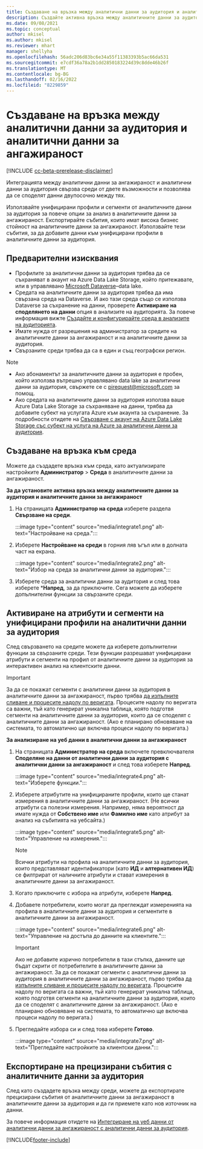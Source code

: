 ```yaml
---
title: Създаване на връзка между аналитични данни за аудитория и аналитични данни за ангажираност
description: Създайте активна връзка между аналитичните данни за аудитория и аналитичните данни за ангажираност, за да активирате двупосочно споделяне на данни.
ms.date: 09/08/2021
ms.topic: conceptual
author: mkisel
ms.author: mkisel
ms.reviewer: mhart
manager: shellyha
ms.openlocfilehash: 56adc206d83bc6e34a55f11383393b5ac66da531
ms.sourcegitcommit: e7cdf36a78a2b1dd2850183224d39c8dde46b26f
ms.translationtype: MT
ms.contentlocale: bg-BG
ms.lasthandoff: 02/16/2022
ms.locfileid: "8229859"
---
```

# <a name="create-a-link-between-audience-insights-and-engagement-insights"></a>Създаване на връзка между аналитични данни за аудитория и аналитични данни за ангажираност

[!INCLUDE [cc-beta-prerelease-disclaimer](includes/cc-beta-prerelease-disclaimer.md)]

Интеграцията между аналитични данни за ангажираност и аналитични данни за аудитория свързва среди от двете възможности и позволява да се споделят данни двупосочно между тях.

Използвайте унифицирани профили и сегменти от аналитичните данни за аудитория за повече опции за анализ в аналитичните данни за ангажираност. Експортирайте събития, които имат висока бизнес стойност на аналитичните данни за ангажираност. Използвайте тези събития, за да добавите данни към унифицирани профили в аналитичните данни за аудитория.

## <a name="prerequisites"></a>Предварителни изисквания

- Профилите за аналитични данни за аудитория трябва да се съхраняват в акаунт на Azure Data Lake Storage, който притежавате, или в управлявано [Microsoft Dataverse](/powerapps/maker/data-platform/data-platform-intro)&ndash;data lake. 
- Средата на аналитичните данни за аудитория трябва да има свързана среда на Dataverse. И ако тази среда също се използва Dataverse за съхранение на данни, проверете **Активиране на споделянето на данни** опция в анализите на аудиторията. За повече информация вижте [Създайте и конфигурирайте среда в анализите на аудиторията](../audience-insights/create-environment.md).
- Имате нужда от разрешения на администратор за средите на аналитичните данни за ангажираност и на аналитичните данни за аудитория.
- Свързаните среди трябва да са в един и същ географски регион.

> [!NOTE]
> - Ако абонаментът за аналитичните данни за аудитория е пробен, който използва вътрешно управлявано data lake за аналитични данни за аудитория, свържете се с [pirequest@microsoft.com](mailto:pirequest@microsoft.com) за помощ. 
> - Ако средата на аналитичните данни за аудитория използва ваше Azure Data Lake Storage за съхраняване на данни, трябва да добавите субект на услугата Azure към акаунта за съхранение. За подробности отидете на [Свързване с акаунт на Azure Data Lake Storage със субект на услуга на Azure за аналитични данни за аудитория](../audience-insights/connect-service-principal.md). 


## <a name="create-an-environment-link"></a>Създаване на връзка към среда

Можете да създадете връзка към среда, като актуализирате настройките **Администратор** > **Среда** в аналитичните данни за ангажираност.

**За да установите активна връзка между аналитичните данни за аудитория и аналитичните данни за ангажираност**

1. На страницата **Администратор на среда** изберете раздела **Свързване на среди**.

    :::image type="content" source="media/integrate1.png" alt-text="Настройване на среда.":::

1. Изберете **Настройване на среди** в горния ляв ъгъл или в долната част на екрана.

     :::image type="content" source="media/integrate2.png" alt-text="Избор на среда за аналитични данни за аудитория.":::

1. Изберете среда за аналитични данни за аудитория и след това изберете ***Напред**, за да приключите. Сега можете да изберете допълнителни функции за свързаните среди.
 
## <a name="enable-audience-insights-unified-profiles-attributes-and-segments"></a>Активиране на атрибути и сегменти на унифицирани профили на аналитични данни за аудитория

След свързването на средите можете да изберете допълнителни функции за свързаните среди. Тези функции разрешават унифицирани атрибути и сегменти на профил от аналитичните данни за аудитория за интерактивен анализ на клиентските данни.

> [!IMPORTANT]
> За да се покажат сегменти с аналитични данни за аудитория в аналитичните данни за ангажираност, първо трябва [да изпълните сливане и процесите надолу по веригата](../audience-insights/merge-entities.md). Процесите надолу по веригата са важни, тъй като генерират уникална таблица, която подготвя сегменти на аналитичните данни за аудитория, които да се споделят с аналитичните данни за ангажираност. (Ако е планирано обновяване на системата, то автоматично ще включва процеси надолу по веригата.)

**За анализиране на уеб данни в аналитични данни за ангажираност**

1. На страницата **Администратор на среда** включете превключвателя **Споделяне на данни от аналитични данни за аудитория с аналитични данни за ангажираност** и след това изберете **Напред**.

    :::image type="content" source="media/integrate4.png" alt-text="Изберете функции.":::

1. Изберете атрибутите на унифицираните профили, които ще станат измерения в аналитичните данни за ангажираност. (Не всички атрибути са полезни измерения. Например, няма вероятност да имате нужда от **Собствено име** или **Фамилно име** като атрибут за анализ на събитията на уебсайта.)

    :::image type="content" source="media/integrate5.png" alt-text="Управление на измерения.":::

   >[!NOTE]
   > Всички атрибути на профила на аналитичните данни за аудитория, които представляват идентификатори (като **ИД** и **алтернативен ИД**) се филтрират от наличните атрибути и стават измерения в аналитичните данни за ангажираност.

1. Когато приключите с избора на атрибути, изберете **Напред**.
1. Добавете потребители, които могат да преглеждат измеренията на профила в аналитичните данни за аудитория и сегментите в аналитичните данни за ангажираност.

    :::image type="content" source="media/integrate6.png" alt-text="Управление на достъпа до данните на клиентите.":::

   > [!IMPORTANT]
   > Ако не добавите изрично потребители в тази стъпка, данните ще бъдат скрити от потребителите в аналитичните данни за ангажираност.
   > За да се покажат сегменти с аналитични данни за аудитория в аналитичните данни за ангажираност, първо трябва [да изпълните сливане и процесите надолу по веригата](../audience-insights/merge-entities.md). Процесите надолу по веригата са важни, тъй като генерират уникална таблица, която подготвя сегменти на аналитичните данни за аудитория, които да се споделят с аналитичните данни за ангажираност. (Ако е планирано обновяване на системата, то автоматично ще включва процеси надолу по веригата.)

1. Прегледайте избора си и след това изберете **Готово**.

    :::image type="content" source="media/integrate7.png" alt-text="Прегледайте настройките за клиентски данни.":::

## <a name="export-refined-events-to-audience-insights"></a>Експортиране на прецизирани събития с аналитичните данни за аудитория

След като създадете връзка между среди, можете да експортирате прецизирани събития от аналитичните данни за ангажираност в аналитичните данни за аудитория и да ги приемете като нов източник на данни. 

За повече информация отидете на [Интегриране на уеб данни от аналитични данни за ангажираност с аналитични данни за аудитория](../audience-insights/integrate-engagement-insights.md).

<!--
## Share engagement insights refined events with audience insights

After you create a link between environments, a new option becomes available for you to share [refined events](refined-events.md) with audience insights.

Consider the following when creating refined events for audience insights: 

- Provide a meaningful name for the refined event. It will be used as an activity name in audience insights.
- Select at least the following properties to create an activity in audience insights: 
    - Signal.Action.Name indicates the activity details.
    - Signal.User.Id maps with the customer ID.
    - Signal.View.Uri is a web address as a basis for segments or measures.
    - Signal.Export.Id is a primary key for events.
    - Signal.Timestamp determines the date and time for the activity.

To share refined events:

1. From the engagement insights menu, select **Data** and then select the **Events** tab.
2. On the **Action** menu, select **Share as activity**.

    :::image type="content" source="media/integrate8.png" alt-text="Data shared events settings.":::

3. You can view and stop actively shared events on the **Export and Sharing** tab.
4. -- per Michael K, we need a mock here (Mukesh needs to update to reflect what happens in AUI once a user shares a refined event (i.e. no longer AUI, data wrangler needs to go discover data in the storage, the shared event is available as a DS and entity, correct?)

### Attach refined events shared as activities to unified profiles in audience insights

You can bring customer web activity data from engagement insights into audience insights. In addition to transactional, demographic, or behavioral data, you can view activities on the web in unified customer profiles. You can then use these profiles to get insights such as segments, measures, and predictions for audience activation.

Follow the steps in [data unification](../audience-insights/data-unification.md) to map, match, and merge website authentication information to unified profiles in audience insights.

You can also share refined events that are now available in audience insights, identified as data sources and entities. 

Next, you can relate event data from engagement insights as unified activities in customer profiles.

### Relate refined event data as an activity of a customer profile

After unifying the data, you can configure the activity for the customer profile. For more information, go to [Customer activities](../audience-insights/activities.md).

:::image type="content" source="media/web-event-activity.png" alt-text="Activities page with expanded Edit activity pane.":::

Next, configure the new activity by using mapping elements: 

- **Primary Key**: Signal.Export.Id, a unique ID that is available for every event record in engagement insights. This property is automatically generated.

- **Timestamp**: Signal.Timestamp in the event property.

- **Event**: Signal.Name, the event name that you want to track.

- **Web address**: Signal.View.Uri that refers to the URI of the page that created the event.

- **Details**: Signal.Action.Name to represent the information to associate with the event. The selected property in this case indicates that the event is for email promotion.

- **Activity type**: In this example, we choose the existing activity type WebLog. This selection is a useful filter option to run prediction models or create segments based on this activity type.

- **Set up relationship**: This important setting ties the activity to existing customer profiles. **Signal.User.Id** is the identifier configured in the SDK to be collected. It relates to the user ID in other data sources that are configured in audience insights. 

This example configures the relationship between Signal.User.Id and RetailCustomers:CustomerRetailId, which is the primary key that was identified in the map step of the data unification process.

After processing the activities, you can review customer records and open a customer card to see activities from engagement insights in the timeline. 

> [!TIP]
> To find a customer ID that has an engagement insights activity, go to **Entities** and preview the data for the UnifiedActivity entity. **ActivityTypeDisplay = WebLog** contains the engagement insights activity configured in the preceding example. Copy the customer ID for one of those records and search<!--note from editor: Edit okay? I couldn't quite follow this.-- > for that ID on the **Customers** page.

--> 

[!INCLUDE[footer-include](../includes/footer-banner.md)]

